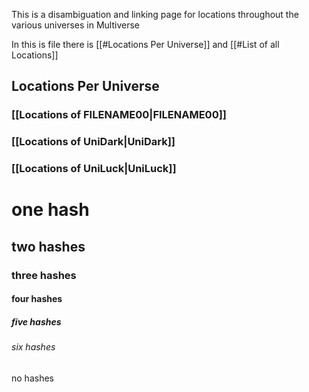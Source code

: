 This is a disambiguation and linking page for locations throughout the various universes in Multiverse

In this is file there is [[#Locations Per Universe]] and [[#List of all Locations]]

## Locations Per Universe
### [[Locations of FILENAME00|FILENAME00]]
### [[Locations of UniDark|UniDark]]
### [[Locations of UniLuck|UniLuck]]

# one hash
## two hashes
### three hashes
#### four hashes
##### five hashes
###### six hashes
no hashes